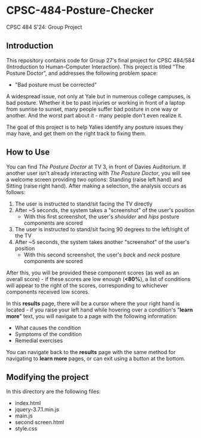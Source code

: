 # CPSC-484-Posture-Checker
CPSC 484 S'24: Group Project

## Introduction

This repository contains code for Group 27's final project for CPSC 484/584 (Introduction to Human-Computer Interaction). This project is titled "The Posture Doctor", and addresses the following problem space:

* "Bad posture must be corrected"

A widespread issue, not only at Yale but in numerous college campuses, is bad posture. Whether it be to past injuries or working in front of a laptop from sunrise to sunset, many people suffer bad posture in one way or another. And the worst part about it - many people don't even realize it. 

The goal of this project is to help Yalies identify any posture issues they may have, and get them on the right track to fixing them.

## How to Use

You can find *The Posture Doctor* at TV 3, in front of Davies Auditorium. If another user isn't already interacting with *The Posture Doctor*, you will see a welcome screen providing two options: Standing (raise left hand) and Sitting (raise right hand). After making a selection, the analysis occurs as follows:

1. The user is instructed to stand/sit facing the TV directly
2. After ~5 seconds, the system takes a "screenshot" of the user's position
    * With this first screenshot, the user's *shoulder* and *hips* posture components are scored
3. The user is instructed to stand/sit facing 90 degrees to the left/right of the TV
4. After ~5 seconds, the system takes another "screenshot" of the user's position
    * With this second screenshot, the user's *back* and *neck* posture components are scored

After this, you will be provided these component scores (as well as an overall score) - if these scores are low enough (**<80%**), a list of conditions will appear to the right of the scores, corresponding to whichever components received low scores.

In this **results** page, there will be a cursor where the your right hand is located - if you raise your left hand while hovering over a condition's "**learn more**" text, you will navigate to a page with the following information:

* What causes the condition
* Symptoms of the condition
* Remedial exercises

You can navigate back to the **results** page with the same method for navigating to **learn more** pages, or can exit using a button at the bottom.

## Modifying the project

In this directory are the following files:

* index.html
* jquery-3.7.1.min.js
* main.js
* second screen.html
* style.css
